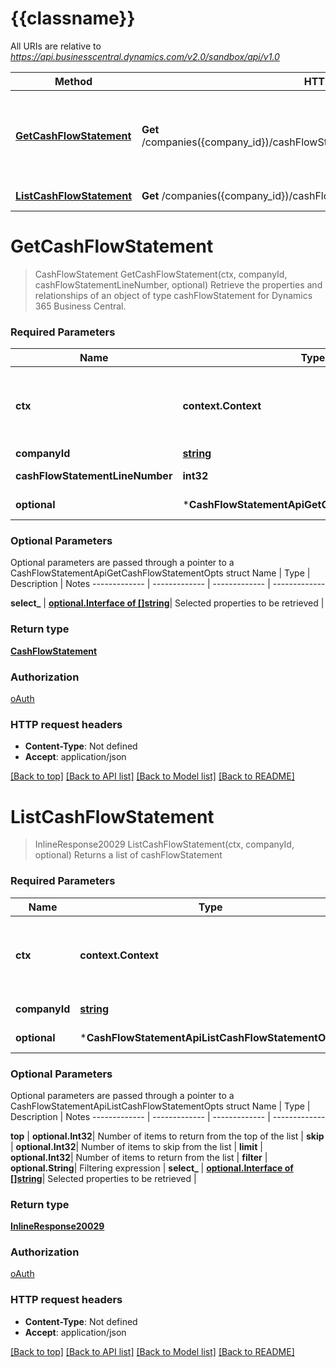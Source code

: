# {{classname}}

All URIs are relative to *https://api.businesscentral.dynamics.com/v2.0/sandbox/api/v1.0*

Method | HTTP request | Description
------------- | ------------- | -------------
[**GetCashFlowStatement**](CashFlowStatementApi.md#GetCashFlowStatement) | **Get** /companies({company_id})/cashFlowStatement({cashFlowStatement_lineNumber}) | Retrieve the properties and relationships of an object of type cashFlowStatement for Dynamics 365 Business Central.
[**ListCashFlowStatement**](CashFlowStatementApi.md#ListCashFlowStatement) | **Get** /companies({company_id})/cashFlowStatement | Returns a list of cashFlowStatement

# **GetCashFlowStatement**
> CashFlowStatement GetCashFlowStatement(ctx, companyId, cashFlowStatementLineNumber, optional)
Retrieve the properties and relationships of an object of type cashFlowStatement for Dynamics 365 Business Central.

### Required Parameters

Name | Type | Description  | Notes
------------- | ------------- | ------------- | -------------
 **ctx** | **context.Context** | context for authentication, logging, cancellation, deadlines, tracing, etc.
  **companyId** | [**string**](.md)| id for company | 
  **cashFlowStatementLineNumber** | **int32**| lineNumber for cashFlowStatement | 
 **optional** | ***CashFlowStatementApiGetCashFlowStatementOpts** | optional parameters | nil if no parameters

### Optional Parameters
Optional parameters are passed through a pointer to a CashFlowStatementApiGetCashFlowStatementOpts struct
Name | Type | Description  | Notes
------------- | ------------- | ------------- | -------------


 **select_** | [**optional.Interface of []string**](string.md)| Selected properties to be retrieved | 

### Return type

[**CashFlowStatement**](cashFlowStatement.md)

### Authorization

[oAuth](../README.md#oAuth)

### HTTP request headers

 - **Content-Type**: Not defined
 - **Accept**: application/json

[[Back to top]](#) [[Back to API list]](../README.md#documentation-for-api-endpoints) [[Back to Model list]](../README.md#documentation-for-models) [[Back to README]](../README.md)

# **ListCashFlowStatement**
> InlineResponse20029 ListCashFlowStatement(ctx, companyId, optional)
Returns a list of cashFlowStatement

### Required Parameters

Name | Type | Description  | Notes
------------- | ------------- | ------------- | -------------
 **ctx** | **context.Context** | context for authentication, logging, cancellation, deadlines, tracing, etc.
  **companyId** | [**string**](.md)| id for company | 
 **optional** | ***CashFlowStatementApiListCashFlowStatementOpts** | optional parameters | nil if no parameters

### Optional Parameters
Optional parameters are passed through a pointer to a CashFlowStatementApiListCashFlowStatementOpts struct
Name | Type | Description  | Notes
------------- | ------------- | ------------- | -------------

 **top** | **optional.Int32**| Number of items to return from the top of the list | 
 **skip** | **optional.Int32**| Number of items to skip from the list | 
 **limit** | **optional.Int32**| Number of items to return from the list | 
 **filter** | **optional.String**| Filtering expression | 
 **select_** | [**optional.Interface of []string**](string.md)| Selected properties to be retrieved | 

### Return type

[**InlineResponse20029**](inline_response_200_29.md)

### Authorization

[oAuth](../README.md#oAuth)

### HTTP request headers

 - **Content-Type**: Not defined
 - **Accept**: application/json

[[Back to top]](#) [[Back to API list]](../README.md#documentation-for-api-endpoints) [[Back to Model list]](../README.md#documentation-for-models) [[Back to README]](../README.md)

